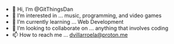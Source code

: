 - 👋 Hi, I’m @GitThingsDan
- 👀 I’m interested in ... music, programming, and video games
- 🌱 I’m currently learning ... Web Development
- 💞️ I’m looking to collaborate on ... anything that involves coding
- 📫 How to reach me ... dvillarroela@proton.me

<!---
GitThingsDan/GitThingsDan is a ✨ special ✨ repository because its `README.md` (this file) appears on your GitHub profile.
You can click the Preview link to take a look at your changes.
--->
